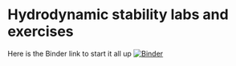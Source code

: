# Hydrodynamic stability labs and exercises

Here is the Binder link to start it all up [![Binder](https://mybinder.org/badge_logo.svg)](https://mybinder.org/v2/gh/sgepner/Hydrodynamic-Stability-Labs.git/HEAD)

